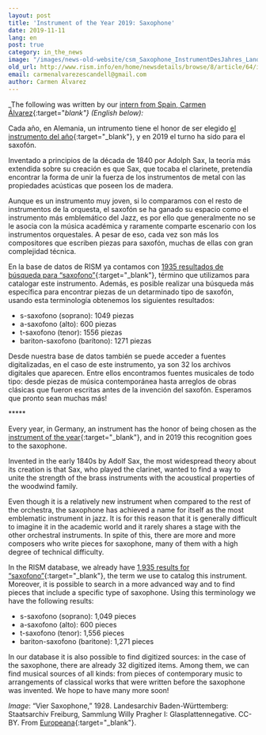 ```yaml
---
layout: post
title: 'Instrument of the Year 2019: Saxophone'
date: 2019-11-11
lang: en
post: true
category: in_the_news
image: "/images/news-old-website/csm_Saxophone_InstrumentDesJahres_Landesarchiv_Baden-Wuerttemberg_Staatsarchiv_Freiburg_W_134_Nr._000431_Bild_1__5-90992-1__a75dd35e78.jpg"
old_url: http://www.rism.info/en/home/newsdetails/browse/8/article/64/instrument-of-the-year-2019-saxophone.html
email: carmenalvarezescandell@gmail.com
author: Carmen Álvarez
---
```


_The following was written by our [intern from Spain, Carmen Álvarez](/new_at_rism/2019/09/19/welcome-carmen-álvarez.html){:target="_blank"} (English below):_

Cada año, en Alemania, un intrumento tiene el honor de ser elegido [el instrumento del año](https://www.instrument-des-jahres.de/){:target="_blank"}, y en 2019 el turno ha sido para el saxofón.

Inventado a principios de la década de 1840 por Adolph Sax, la teoría más extendida sobre su creación es que Sax, que tocaba el clarinete, pretendía encontrar la forma de unir la fuerza de los instrumentos de metal con las propiedades acústicas que poseen los de madera.

Aunque es un instrumento muy joven, si lo comparamos con el resto de instrumentos de la orquesta, el saxofón se ha ganado su espacio como el instrumento más emblemático del Jazz, es por ello que generalmente no se le asocia con la música académica y raramente comparte escenario con los instrumentos orquestales. A pesar de eso, cada vez son más los compositores que escriben piezas para saxofón, muchas de ellas con gran complejidad técnica.

En la base de datos de RISM ya contamos con [1935 resultados de búsqueda para “saxofono”](https://opac.rism.info/search?View=rism&q=saxofono){:target="_blank"}, término que utilizamos para catalogar este instrumento. Además, es posible realizar una búsqueda más específica para encontrar piezas de un detarminado tipo de saxofón, usando esta terminología obtenemos los siguientes resultados:

- s-saxofono (soprano): 1049 piezas
- a-saxofono (alto): 600 piezas
- t-saxofono (tenor): 1556 piezas
- bariton-saxofono (barítono): 1271 piezas

Desde nuestra base de datos también se puede acceder a fuentes digitalizadas, en el caso de este instrumento, ya son 32 los archivos digitales que aparecen. Entre ellos encontramos fuentes musicales de todo tipo: desde piezas de música contemporánea hasta arreglos de obras clásicas que fueron escritas antes de la invención del saxofón. Esperamos que pronto sean muchas más!

\*\*\*\*\*

Every year, in Germany, an instrument has the honor of being chosen as the [instrument of the year](https://www.instrument-des-jahres.de/){:target="_blank"}, and in 2019 this recognition goes to the saxophone.

Invented in the early 1840s by Adolf Sax, the most widespread theory about its creation is that Sax, who played the clarinet, wanted to find a way to unite the strength of the brass instruments with the acoustical properties of the woodwind family.

Even though it is a relatively new instrument when compared to the rest of the orchestra, the saxophone has achieved a name for itself as the most emblematic instrument in jazz. It is for this reason that it is generally difficult to imagine it in the academic world and it rarely shares a stage with the other orchestral instruments. In spite of this, there are more and more composers who write pieces for saxophone, many of them with a high degree of technical difficulty.

In the RISM database, we already have [1,935 results for “saxofono”](https://opac.rism.info/search?View=rism&q=saxofono){:target="_blank"}, the term we use to catalog this instrument. Moreover, it is possible to search in a more advanced way and to find pieces that include a specific type of saxophone. Using this terminology we have the following results:

- s-saxofono (soprano): 1,049 pieces
- a-saxofono (alto): 600 pieces
- t-saxofono (tenor): 1,556 pieces
- bariton-saxofono (baritone): 1,271 pieces

In our database it is also possible to find digitized sources: in the case of the saxophone, there are already 32 digitized items. Among them, we can find musical sources of all kinds: from pieces of contemporary music to arrangements of classical works that were written before the saxophone was invented. We hope to have many more soon!

_Image_: “Vier Saxophone,” 1928.
Landesarchiv Baden-Württemberg: Staatsarchiv Freiburg, Sammlung Willy Pragher I: Glasplattennegative. CC-BY. From [Europeana](https://www.europeana.eu/portal/de/record/00737/plink__f_5_90992.html?q=saxophone){:target="_blank"}.